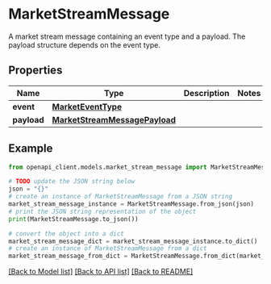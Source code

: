 # MarketStreamMessage

A market stream message containing an event type and a payload. The payload structure depends on the event type. 

## Properties

Name | Type | Description | Notes
------------ | ------------- | ------------- | -------------
**event** | [**MarketEventType**](MarketEventType.md) |  | 
**payload** | [**MarketStreamMessagePayload**](MarketStreamMessagePayload.md) |  | 

## Example

```python
from openapi_client.models.market_stream_message import MarketStreamMessage

# TODO update the JSON string below
json = "{}"
# create an instance of MarketStreamMessage from a JSON string
market_stream_message_instance = MarketStreamMessage.from_json(json)
# print the JSON string representation of the object
print(MarketStreamMessage.to_json())

# convert the object into a dict
market_stream_message_dict = market_stream_message_instance.to_dict()
# create an instance of MarketStreamMessage from a dict
market_stream_message_from_dict = MarketStreamMessage.from_dict(market_stream_message_dict)
```
[[Back to Model list]](../README.md#documentation-for-models) [[Back to API list]](../README.md#documentation-for-api-endpoints) [[Back to README]](../README.md)


